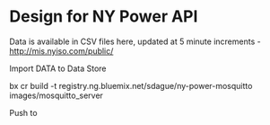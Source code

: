 # Design for NY Power API

Data is available in CSV files here, updated at 5 minute increments -
http://mis.nyiso.com/public/

Import DATA to Data Store


bx cr build -t registry.ng.bluemix.net/sdague/ny-power-mosquitto
images/mosquitto_server

Push to
